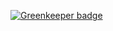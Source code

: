 

[![Greenkeeper badge](https://badges.greenkeeper.io/foliejs/shipit-deploy.svg)](https://greenkeeper.io/)